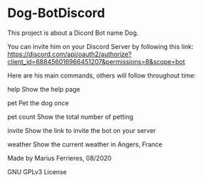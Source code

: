 # Dog-BotDiscord

This project is about a Dicord Bot name Dog.

You can invite him on your Discord Server by following this link:
https://discord.com/api/oauth2/authorize?client_id=688456016966451207&permissions=8&scope=bot

Here are his main commands, others will follow throughout time:

help
  Show the help page
  
pet
  Pet the dog once
  
pet count
  Show the total number of petting
  
invite
  Show the link to invite the bot on your server
  
weather
  Show the current weather in Angers, France
  
  
Made by Marius Ferrieres, 08/2020

GNU GPLv3 License
